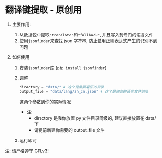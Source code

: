 # 翻译键提取 - 原创用

1. 主要作用:
   1. 从数据包中提取`"translate"`和`"fallback"`, 并且写入到专门的语言文件
   2. 使用`jsonfinder`来查找 json 字符串, 防止使用正则表达式产生的识别不到问题
2. 如何使用

   1. 安装`jsonfinder`库 (`pip install jsonfinder`)
   2. 调整

      ```python
      directory = "data/" # 这个是需要遍历的目录
      output_file = "data/lang/zh_cn.json" # 这个是输出的语言文件地址
      ```

      这两个参数到你的实际情况

      - 注:
        - directory 是和你放置 py 文件目录同级的, 建议直接放置在 data/下
        - 请提前新建你需要的 output_file 文件

   3. 运行即可

注: 请严格遵守 GPLv3!
